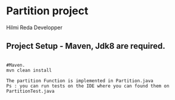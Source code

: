 # Partition project 

Hilmi Reda Developper 

## Project Setup - Maven, Jdk8 are required. 
```

#Maven.
mvn clean install

The partition Function is implemented in Partition.java 
Ps : you can run tests on the IDE where you can found them on PartitionTest.java 
```
